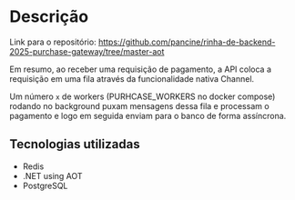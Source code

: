 # Descrição
Link para o repositório: https://github.com/pancine/rinha-de-backend-2025-purchase-gateway/tree/master-aot

Em resumo, ao receber uma requisição de pagamento, a API coloca a requisição em uma fila através da funcionalidade nativa Channel.

Um número `x` de workers (PURHCASE_WORKERS no docker compose) rodando no background puxam mensagens dessa fila e processam o pagamento e logo em seguida enviam para o banco de forma assíncrona.

## Tecnologias utilizadas
- Redis
- .NET using AOT
- PostgreSQL

